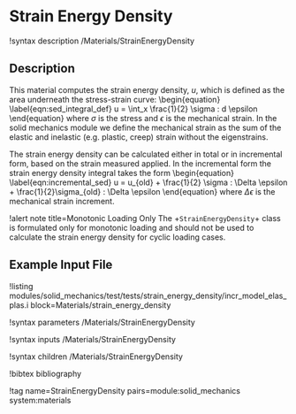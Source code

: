 # Strain Energy Density

!syntax description /Materials/StrainEnergyDensity

## Description

This material computes the strain energy density, $u$, which is defined as the
area underneath the stress-strain curve:
\begin{equation}
  \label{eqn:sed_integral_def}
  u = \int_x \frac{1}{2} \sigma : d \epsilon
\end{equation}
where $\sigma$ is the stress and $\epsilon$ is the mechanical strain. In the
solid mechanics module we define the mechanical strain as the sum of the
elastic and inelastic (e.g. plastic, creep) strain without the eigenstrains.

The strain energy density can be calculated either in total or in incremental
form, based on the strain measured applied.
In the incremental form the strain energy density integral takes the form
\begin{equation}
  \label{eqn:incremental_sed}
  u = u_{old} + \frac{1}{2} \sigma : \Delta \epsilon +
      \frac{1}{2}\sigma_{old} : \Delta \epsilon
\end{equation}
where $\Delta \epsilon$ is the mechanical strain increment.

!alert note title=Monotonic Loading Only
The +`StrainEnergyDensity`+ class is formulated only for monotonic loading and
should not be used to calculate the strain energy density for cyclic loading cases.

## Example Input File

!listing modules/solid_mechanics/test/tests/strain_energy_density/incr_model_elas_plas.i block=Materials/strain_energy_density

!syntax parameters /Materials/StrainEnergyDensity

!syntax inputs /Materials/StrainEnergyDensity

!syntax children /Materials/StrainEnergyDensity

!bibtex bibliography

!tag name=StrainEnergyDensity pairs=module:solid_mechanics system:materials
